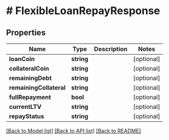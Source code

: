 # # FlexibleLoanRepayResponse

## Properties

Name | Type | Description | Notes
------------ | ------------- | ------------- | -------------
**loanCoin** | **string** |  | [optional]
**collateralCoin** | **string** |  | [optional]
**remainingDebt** | **string** |  | [optional]
**remainingCollateral** | **string** |  | [optional]
**fullRepayment** | **bool** |  | [optional]
**currentLTV** | **string** |  | [optional]
**repayStatus** | **string** |  | [optional]

[[Back to Model list]](../../README.md#models) [[Back to API list]](../../README.md#endpoints) [[Back to README]](../../README.md)
